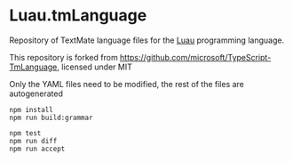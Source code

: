 # Luau.tmLanguage

Repository of TextMate language files for the [Luau](https://luau-lang.org/) programming language.

This repository is forked from https://github.com/microsoft/TypeScript-TmLanguage, licensed under MIT

Only the YAML files need to be modified, the rest of the files are autogenerated

```
npm install
npm run build:grammar

npm test
npm run diff
npm run accept
```
